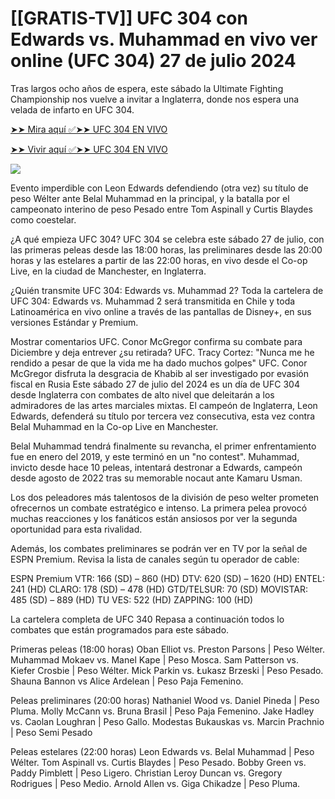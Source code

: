 <h1>[[GRATIS-TV]] UFC 304 con Edwards vs. Muhammad en vivo ver online (UFC 304) 27 de julio 2024</h1>

Tras largos ocho años de espera, este sábado la Ultimate Fighting Championship nos vuelve a invitar a Inglaterra, donde nos espera una velada de infarto en UFC 304.

[➤➤ Mira aquí ✅➤➤ UFC 304 EN VIVO](https://cutt.ly/1elcLrid)

[➤➤ Vivir aquí ✅➤➤ UFC 304 EN VIVO](https://cutt.ly/1elcLrid)

<a href="https://cutt.ly/1elcLrid" rel="nofollow" data-target="animated-image.originalLink"><img src="https://camo.githubusercontent.com/7f6f88830ea72d49540cad466f7218e4623560163f263a8577ac8297d75fe095/68747470733a2f2f7777772e746563686d65686f772e636f6d2f77702d636f6e74656e742f75706c6f6164732f323032342f30332f72676273727465672e676966" data-canonical-src="https://www.techmehow.com/wp-content/uploads/2024/03/rgbsrteg.gif" style="max-width: 100%; display: inline-block;" data-target="animated-image.originalImage"></a>

Evento imperdible con Leon Edwards defendiendo (otra vez) su título de peso Wélter ante Belal Muhammad en la principal, y la batalla por el campeonato interino de peso Pesado entre Tom Aspinall y Curtis Blaydes como coestelar.

¿A qué empieza UFC 304?
UFC 304 se celebra este sábado 27 de julio, con las primeras peleas desde las 18:00 horas, las preliminares desde las 20:00 horas y las estelares a partir de las 22:00 horas, en vivo desde el Co-op Live, en la ciudad de Manchester, en Inglaterra.

¿Quién transmite UFC 304: Edwards vs. Muhammad 2?
Toda la cartelera de UFC 304: Edwards vs. Muhammad 2 será transmitida en Chile y toda Latinoamérica en vivo online a través de las pantallas de Disney+, en sus versiones Estándar y Premium.

Mostrar comentarios
UFC. Conor McGregor confirma su combate para Diciembre y deja entrever ¿su retirada?
UFC. Tracy Cortez: "Nunca me he rendido a pesar de que la vida me ha dado muchos golpes"
UFC. Conor McGregor disfruta la desgracia de Khabib al ser investigado por evasión fiscal en Rusia
Este sábado 27 de julio del 2024 es un día de UFC 304 desde Inglaterra con combates de alto nivel que deleitarán a los admiradores de las artes marciales mixtas. El campeón de Inglaterra, Leon Edwards, defenderá su título por tercera vez consecutiva, esta vez contra Belal Muhammad en la Co-op Live en Manchester.

Belal Muhammad tendrá finalmente su revancha, el primer enfrentamiento fue en enero del 2019, y este terminó en un "no contest". Muhammad, invicto desde hace 10 peleas, intentará destronar a Edwards, campeón desde agosto de 2022 tras su memorable nocaut ante Kamaru Usman.

Los dos peleadores más talentosos de la división de peso welter prometen ofrecernos un combate estratégico e intenso. La primera pelea provocó muchas reacciones y los fanáticos están ansiosos por ver la segunda oportunidad para esta rivalidad.

Además, los combates preliminares se podrán ver en TV por la señal de ESPN Premium. Revisa la lista de canales según tu operador de cable:

ESPN Premium
VTR: 166 (SD) – 860 (HD)
DTV: 620 (SD) – 1620 (HD)
ENTEL: 241 (HD)
CLARO: 178 (SD) – 478 (HD)
GTD/TELSUR: 70 (SD)
MOVISTAR: 485 (SD) – 889 (HD)
TU VES: 522 (HD)
ZAPPING: 100 (HD)

La cartelera completa de UFC 340
Repasa a continuación todos lo combates que están programados para este sábado.

Primeras peleas (18:00 horas)
Oban Elliot vs. Preston Parsons | Peso Wélter.
Muhammad Mokaev vs. Manel Kape | Peso Mosca.
Sam Patterson vs. Kiefer Crosbie | Peso Wélter.
Mick Parkin vs. Łukasz Brzeski | Peso Pesado.
Shauna Bannon vs Alice Ardelean | Peso Paja Femenino.

Peleas preliminares (20:00 horas)
Nathaniel Wood vs. Daniel Pineda | Peso Pluma.
Molly McCann vs. Bruna Brasil | Peso Paja Femenino.
Jake Hadley vs. Caolan Loughran | Peso Gallo.
Modestas Bukauskas vs. Marcin Prachnio | Peso Semi Pesado

Peleas estelares (22:00 horas)
Leon Edwards vs. Belal Muhammad | Peso Wélter.
Tom Aspinall vs. Curtis Blaydes | Peso Pesado.
Bobby Green vs. Paddy Pimblett | Peso Ligero.
Christian Leroy Duncan vs. Gregory Rodrigues | Peso Medio.
Arnold Allen vs. Giga Chikadze | Peso Pluma.
